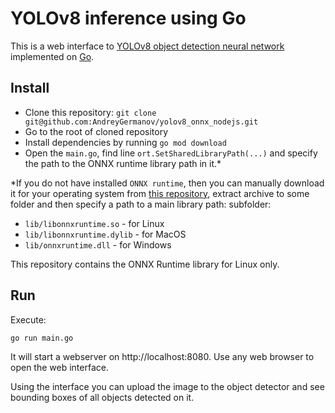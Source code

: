 # YOLOv8 inference using Go

This is a web interface to [YOLOv8 object detection neural network](https://ultralytics.com/yolov8)
implemented on [Go](https://go.dev).

## Install

* Clone this repository: `git clone git@github.com:AndreyGermanov/yolov8_onnx_nodejs.git`
* Go to the root of cloned repository
* Install dependencies by running `go mod download`
* Open the `main.go`, find line `ort.SetSharedLibraryPath(...)` and specify the path to the ONNX runtime library path in it.*

*If you do not have installed `ONNX runtime`, then you can manually download it for
your operating system from [this repository](https://github.com/microsoft/onnxruntime/releases),
extract archive to some folder and then specify a path to a main library path: 
subfolder:

* `lib/libonnxruntime.so` - for Linux
* `lib/libonnxruntime.dylib` - for MacOS
* `lib/onnxruntime.dll` - for Windows

This repository contains the ONNX Runtime library for Linux only.

## Run

Execute:

```
go run main.go
```

It will start a webserver on http://localhost:8080. Use any web browser to open the web interface.

Using the interface you can upload the image to the object detector and see bounding boxes of all objects detected on it.